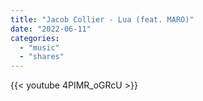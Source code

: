 ```yaml
---
title: "Jacob Collier - Lua (feat. MARO)"
date: "2022-06-11"
categories:
  - "music"
  - "shares"
---
```


{{< youtube 4PIMR_oGRcU >}}
